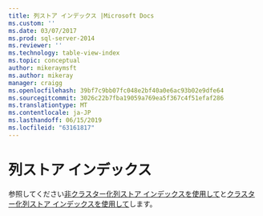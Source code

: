 ```yaml
---
title: 列ストア インデックス |Microsoft Docs
ms.custom: ''
ms.date: 03/07/2017
ms.prod: sql-server-2014
ms.reviewer: ''
ms.technology: table-view-index
ms.topic: conceptual
author: mikeraymsft
ms.author: mikeray
manager: craigg
ms.openlocfilehash: 39bf7c9bb07fc048e2bf40a0e6ac93b02e9dfe64
ms.sourcegitcommit: 3026c22b7fba19059a769ea5f367c4f51efaf286
ms.translationtype: MT
ms.contentlocale: ja-JP
ms.lasthandoff: 06/15/2019
ms.locfileid: "63161817"
---
```

# <a name="columnstore-indexes"></a>列ストア インデックス 
参照してください[非クラスター化列ストア インデックスを使用して](../../database-engine/using-nonclustered-columnstore-indexes.md)と[クラスター化列ストア インデックスを使用して](../../database-engine/using-clustered-columnstore-indexes.md)します。
